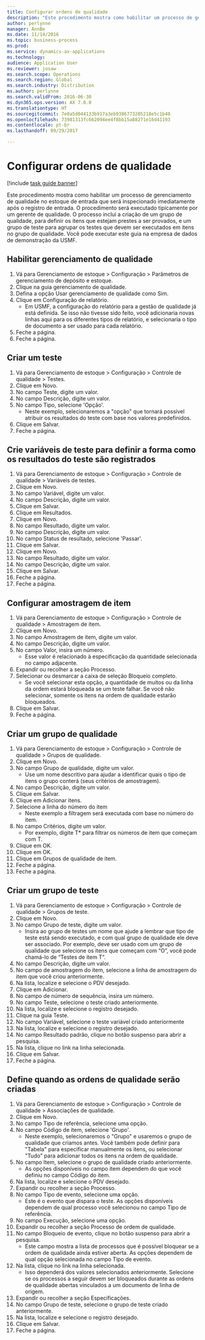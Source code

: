 ```yaml
---
title: Configurar ordens de qualidade
description: "Este procedimento mostra como habilitar um processo de gerenciamento de qualidade no estoque de entrada que será inspecionado imediatamente após o registro de entrada."
author: perlynne
manager: AnnBe
ms.date: 11/14/2016
ms.topic: business-process
ms.prod: 
ms.service: dynamics-ax-applications
ms.technology: 
audience: Application User
ms.reviewer: josaw
ms.search.scope: Operations
ms.search.region: Global
ms.search.industry: Distribution
ms.author: perlynne
ms.search.validFrom: 2016-06-30
ms.dyn365.ops.version: AX 7.0.0
ms.translationtype: HT
ms.sourcegitcommit: 7e0a5d044133b917a3eb9386773205218e5c1b40
ms.openlocfilehash: 73981313fc662094ee4f8bb15a88271e16d41193
ms.contentlocale: pt-br
ms.lasthandoff: 09/29/2017

---
```

# <a name="set-up-quality-orders"></a>Configurar ordens de qualidade

[!include [task guide banner](../../includes/task-guide-banner.md)]

Este procedimento mostra como habilitar um processo de gerenciamento de qualidade no estoque de entrada que será inspecionado imediatamente após o registro de entrada. O procedimento será executado tipicamente por um gerente de qualidade. O processo inclui a criação de um grupo de qualidade, para definir os itens que estejam prestes a ser provados, e um grupo de teste para agrupar os testes que devem ser executados em itens no grupo de qualidade. Você pode executar este guia na empresa de dados de demonstração da USMF.


## <a name="enable-quality-management"></a>Habilitar gerenciamento de qualidade
1. Vá para Gerenciamento de estoque > Configuração > Parâmetros de gerenciamento de depósito e estoque.
2. Clique na guia gerenciamento de qualidade.
3. Defina a opção Usar gerenciamento de qualidade como Sim.
4. Clique em Configuração de relatório.
    * Em USMF, a configuração do relatório para a gestão de qualidade já está definida. Se isso não tivesse sido feito, você adicionaria novas linhas aqui para os diferentes tipos de relatório, e selecionaria o tipo de documento a ser usado para cada relatório.  
5. Feche a página.
6. Feche a página.

## <a name="create-a-test"></a>Criar um teste
1. Vá para Gerenciamento de estoque > Configuração > Controle de qualidade > Testes.
2. Clique em Novo.
3. No campo Teste, digite um valor.
4. No campo Descrição, digite um valor.
5. No campo Tipo, selecione 'Opção'.
    * Neste exemplo, selecionaremos a "opção" que tornará possível atribuir os resultados do teste com base nos valores predefinidos.  
6. Clique em Salvar.
7. Feche a página.

## <a name="create-test-variables-to-define-the-way-test-results-are-recorded"></a>Crie variáveis de teste para definir a forma como os resultados do teste são registrados
1. Vá para Gerenciamento de estoque > Configuração > Controle de qualidade > Variáveis de testes.
2. Clique em Novo.
3. No campo Variável, digite um valor.
4. No campo Descrição, digite um valor.
5. Clique em Salvar.
6. Clique em Resultados.
7. Clique em Novo.
8. No campo Resultado, digite um valor.
9. No campo Descrição, digite um valor.
10. No campo Status de resultado, selecione 'Passar'.
11. Clique em Salvar.
12. Clique em Novo.
13. No campo Resultado, digite um valor.
14. No campo Descrição, digite um valor.
15. Clique em Salvar.
16. Feche a página.
17. Feche a página.

## <a name="set-up-item-sampling"></a>Configurar amostragem de item
1. Vá para Gerenciamento de estoque > Configuração > Controle de qualidade > Amostragem de item.
2. Clique em Novo.
3. No campo Amostragem de item, digite um valor.
4. No campo Descrição, digite um valor.
5. No campo Valor, insira um número.
    * Esse valor é relacionado à especificação da quantidade selecionada no campo adjacente.  
6. Expandir ou recolher a seção Processo.
7. Selecionar ou desmarcar a caixa de seleção Bloqueio completo.
    * Se você selecionar esta opção, a quantidade de muitos ou da linha da ordem estará bloqueada se um teste falhar. Se você não selecionar, somente os itens na ordem de qualidade estarão bloqueados.  
8. Clique em Salvar.
9. Feche a página.

## <a name="create-a-quality-group"></a>Criar um grupo de qualidade
1. Vá para Gerenciamento de estoque > Configuração > Controle de qualidade > Grupos de qualidade.
2. Clique em Novo.
3. No campo Grupo de qualidade, digite um valor.
    * Use um nome descritivo para ajudar a identificar quais o tipo de itens o grupo conterá (seus critérios de amostragem).  
4. No campo Descrição, digite um valor.
5. Clique em Salvar.
6. Clique em Adicionar itens.
7. Selecione a linha do número do item
    * Neste exemplo a filtragem será executada com base no número do item.  
8. No campo Critérios, digite um valor.
    * Por exemplo, digite T* para filtrar os números de item que começam com T.  
9. Clique em OK.
10. Clique em OK.
11. Clique em Grupos de qualidade de item.
12. Feche a página.
13. Feche a página.

## <a name="create-a-test-group"></a>Criar um grupo de teste
1. Vá para Gerenciamento de estoque > Configuração > Controle de qualidade > Grupos de teste.
2. Clique em Novo.
3. No campo Grupo de teste, digite um valor.
    * Insira ao grupo de testes um nome que ajude a lembrar que tipo de teste está sendo executado, e com qual grupo de qualidade ele deve ser associado. Por exemplo, deve ser usado com um grupo de qualidade que selecione os itens que começam com “O”, você pode chamá-lo de “Testes de item T“.  
4. No campo Descrição, digite um valor.
5. No campo de amostragem do item, selecione a linha de amostragem do item que você criou anteriormente.
6. Na lista, localize e selecione o PDV desejado.
7. Clique em Adicionar.
8. No campo de número de sequência, insira um número.
9. No campo Teste, selecione o teste criado anteriormente.
10. Na lista, localize e selecione o registro desejado.
11. Clique na guia Teste.
12. No campo Variável, selecione o teste variável criado anteriormente
13. Na lista, localize e selecione o registro desejado.
14. No campo Resultado padrão, clique no botão suspenso para abrir a pesquisa.
15. Na lista, clique no link na linha selecionada.
16. Clique em Salvar.
17. Feche a página.

## <a name="define-when-quality-orders-will-be-created"></a>Define quando as ordens de qualidade serão criadas
1. Vá para Gerenciamento de estoque > Configuração > Controle de qualidade > Associações de qualidade.
2. Clique em Novo.
3. No campo Tipo de referência, selecione uma opção.
4. No campo Código de item, selecione 'Grupo'.
    * Neste exemplo, selecionaremos o "Grupo" e usaremos o grupo de qualidade que criamos antes. Você também pode definir para "Tabela" para especificar manualmente os itens, ou selecionar "Tudo" para adicionar todos os itens na ordem de qualidade.  
5. No campo Item, selecione o grupo de qualidade criado anteriormente.
    * As opções disponíveis no campo item dependem do que você definiu no campo Código do item.  
6. Na lista, localize e selecione o PDV desejado.
7. Expandir ou recolher a seção Processo.
8. No campo Tipo de evento, selecione uma opção.
    * Este é o evento que dispara o teste. As opções disponíveis dependem de qual processo você selecionou no campo Tipo de referência.  
9. No campo Execução, selecione uma opção.
10. Expandir ou recolher a seção Processo de ordem de qualidade.
11. No campo Bloqueio de evento, clique no botão suspenso para abrir a pesquisa.
    * Este campo mostra a lista de processos que é possível bloquear se a ordem de qualidade ainda estiver aberta. As opções dependem de qual opção selecionada no campo Tipo de evento.  
12. Na lista, clique no link na linha selecionada.
    * Isso dependerá dos valores selecionados anteriormente. Selecione se os processos a seguir devem ser bloqueados durante as ordens de qualidade abertas vinculados a um documento de linha de origem.  
13. Expandir ou recolher a seção Especificações.
14. No campo Grupo de teste, selecione o grupo de teste criado anteriormente.
15. Na lista, localize e selecione o registro desejado.
16. Clique em Salvar.
17. Feche a página.

